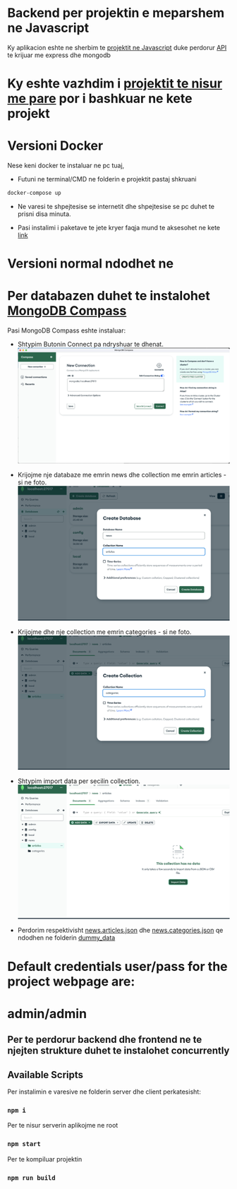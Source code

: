 # Backend per projektin e meparshem ne Javascript

Ky aplikacion eshte ne sherbim te [projektit ne Javascript](https://github.com/arionkosturi/JavascriptProject) duke perdorur [API](https://github.com/arionkosturi/api-v2) te krijuar me express dhe mongodb

# Ky eshte vazhdim i [projektit te nisur me pare](https://github.com/arionkosturi/react-project) por i bashkuar ne kete projekt

# Versioni Docker

Nese keni docker te instaluar ne pc tuaj,

- Futuni ne terminal/CMD ne folderin e projektit pastaj shkruani

```bash
docker-compose up
```

- Ne varesi te shpejtesise se internetit dhe shpejtesise se pc duhet te prisni disa minuta.

- Pasi instalimi i paketave te jete kryer faqja mund te aksesohet ne kete [link](https://127.0.0.1:3535)

# Versioni normal ndodhet ne

# Per databazen duhet te instalohet [MongoDB Compass](https://www.mongodb.com/try/download/compass)

Pasi MongoDB Compass eshte instaluar:

- Shtypim Butonin Connect pa ndryshuar te dhenat.
  ![First Step](/dummy_data/step1.png)

- Krijojme nje databaze me emrin news dhe collection me emrin articles - si ne foto.
  ![Second Step](/dummy_data/step2.png)

- Krijojme dhe nje collection me emrin categories - si ne foto.
  ![Third Step](/dummy_data/step3.png)

- Shtypim import data per secilin collection.
  ![Third Step](/dummy_data/step4.png)

- Perdorim respektivisht [news.articles.json](/dummy_data/news.articles.json) dhe [news.categories.json](/dummy_data/news.categories.json) qe ndodhen ne folderin [dummy_data](/dummy_data/)

# Default credentials user/pass for the project webpage are:

# admin/admin

## Per te perdorur backend dhe frontend ne te njejten strukture duhet te instalohet concurrently

## Available Scripts

Per instalimin e varesive ne folderin server dhe client perkatesisht:

### `npm i`

Per te nisur serverin aplikojme ne root

### `npm start`

Per te kompiluar projektin

### `npm run build`
